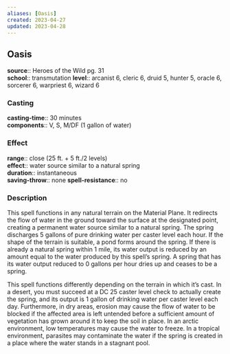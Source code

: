 ```yaml
---
aliases: [Oasis]
created: 2023-04-27
updated: 2023-04-28
---
```


## Oasis

**source**:: Heroes of the Wild pg. 31  
**school**:: transmutation
**level**:: arcanist 6, cleric 6, druid 5, hunter 5, oracle 6, sorcerer 6, warpriest 6, wizard 6

### Casting

**casting-time**:: 30 minutes  
**components**:: V, S, M/DF (1 gallon of water)

### Effect

**range**:: close (25 ft. + 5 ft./2 levels)  
**effect**:: water source similar to a natural spring  
**duration**:: instantaneous  
**saving-throw**:: none
**spell-resistance**:: no

### Description

This spell functions in any natural terrain on the Material Plane. It redirects the flow of water in the ground toward the surface at the designated point, creating a permanent water source similar to a natural spring. The spring discharges 5 gallons of pure drinking water per caster level each hour. If the shape of the terrain is suitable, a pond forms around the spring. If there is already a natural spring within 1 mile, its water output is reduced by an amount equal to the water produced by this spell’s spring. A spring that has its water output reduced to 0 gallons per hour dries up and ceases to be a spring.  
  
This spell functions differently depending on the terrain in which it’s cast. In a desert, you must succeed at a DC 25 caster level check to actually create the spring, and its output is 1 gallon of drinking water per caster level each day. Furthermore, in dry areas, erosion may cause the flow of water to be blocked if the affected area is left untended before a sufficient amount of vegetation has grown around it to keep the soil in place. In an arctic environment, low temperatures may cause the water to freeze. In a tropical environment, parasites may contaminate the water if the spring is created in a place where the water stands in a stagnant pool.
